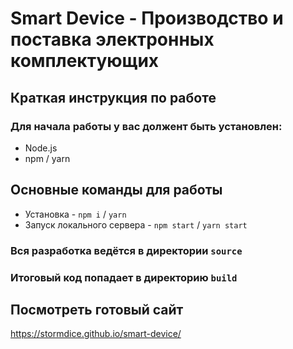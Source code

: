 # Smart Device - Производство и поставка электронных комплектующих

## Краткая инструкция по работе

### Для начала работы у вас должент быть установлен:

- Node.js
- npm / yarn

## Основные команды для работы

- Установка - `npm i` / `yarn`
- Запуск локального сервера - `npm start` / `yarn start`

### Вся разработка ведётся в директории `source`

### Итоговый код попадает в директорию `build`

## Посмотреть готовый сайт

https://stormdice.github.io/smart-device/
